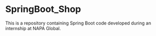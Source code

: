 # SpringBoot_Shop
This is a repository containing Spring Boot code developed during an internship at NAPA Global.
